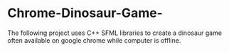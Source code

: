 # Chrome-Dinosaur-Game-
The following project uses C++ SFML libraries to create a dinosaur game often available on google chrome while computer is offline.
